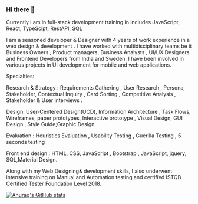 ### Hi there 👋
Currently i am in full-stack development training in includes JavaScript, React, TypeScipt, RestAPI, SQL

I am a seasoned developer & Designer with 4 years of work experience in a web design & development . I have worked with multidisciplinary teams be it Business Owners , Product managers, Business Analysts , UI/UX Designers and Frontend Developers from India and Sweden. I have been involved in various projects in UI development for mobile and web applications.

Specialties:

Research & Strategy :
Requirements Gathering , User Research , Persona, Stakeholder, Contextual Inquiry , Card Sorting , Competitive Analysis , Stakeholder & User interviews .

Design:
User-Centered Design(UCD), Information Architecture , Task Flows, Wireframes, paper prototypes, Interactive prototype , Visual Design, GUI Design , Style Guide;Graphic Design 

Evaluation :
Heuristics Evaluation , Usability Testing , Guerilla Testing , 5 seconds testing 

Front end design :
HTML, CSS, JavaScript , Bootstrap , JavaScript, jquery, SQL,Material Design. 


Along with my Web Designing& development skills, I also underwent intensive training on Manual and Automation testing and certified ISTQB Certified Tester Foundation Level 2018.

[![Anurag's GitHub stats](https://github-readme-stats.vercel.app/api?username=mayuri2018)](https://github.com/anuraghazra/github-readme-stats)
